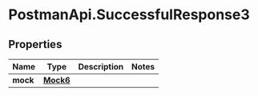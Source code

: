 # PostmanApi.SuccessfulResponse3

## Properties

Name | Type | Description | Notes
------------ | ------------- | ------------- | -------------
**mock** | [**Mock6**](Mock6.md) |  | 


